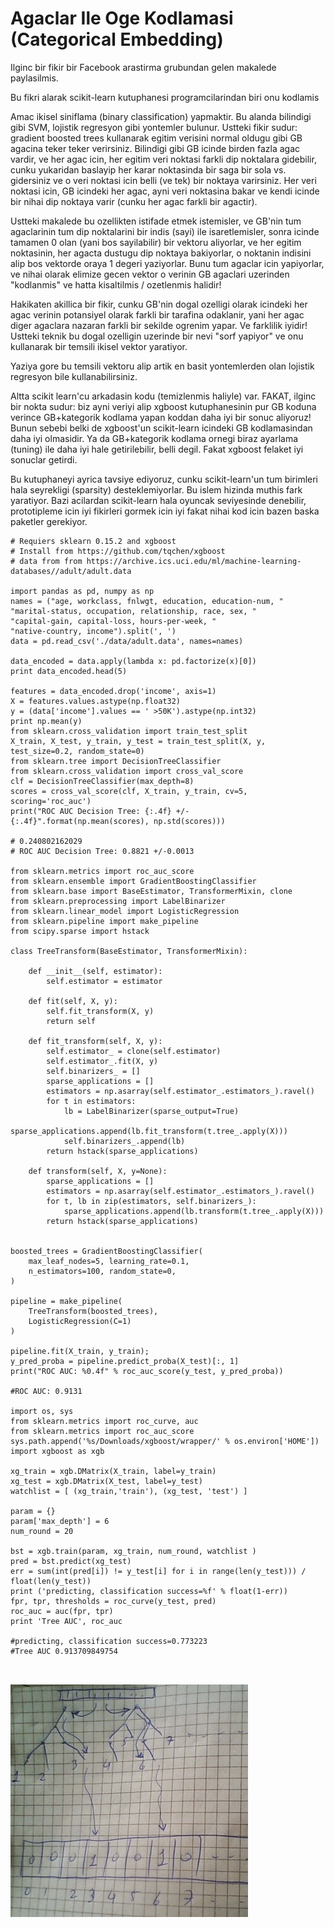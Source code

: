 # Agaclar Ile Oge Kodlamasi (Categorical Embedding)


Ilginc bir fikir bir Facebook arastirma grubundan gelen makalede paylasilmis.

Bu fikri alarak scikit-learn kutuphanesi programcilarindan biri onu kodlamis

Amac ikisel siniflama (binary classification) yapmaktir. Bu alanda bilindigi gibi SVM, lojistik regresyon gibi yontemler bulunur. Ustteki fikir sudur: gradient boosted trees kullanarak egitim verisini normal oldugu gibi GB agacina teker teker verirsiniz. Bilindigi gibi GB icinde birden fazla agac vardir, ve her agac icin, her  egitim veri noktasi farkli dip noktalara gidebilir, cunku yukaridan baslayip her karar noktasinda bir saga bir sola vs. gidersiniz ve o veri noktasi icin belli (ve tek) bir noktaya varirsiniz. Her veri noktasi icin, GB icindeki her agac, ayni veri noktasina bakar ve kendi icinde bir nihai dip noktaya varir (cunku her agac farkli bir agactir).

Ustteki makalede bu ozellikten istifade etmek istemisler, ve GB'nin tum agaclarinin tum  dip noktalarini bir indis (sayi) ile isaretlemisler, sonra icinde tamamen 0 olan (yani bos sayilabilir) bir  vektoru aliyorlar, ve her egitim noktasinin, her agacta dustugu dip noktaya bakiyorlar, o noktanin indisini alip bos vektorde oraya 1 degeri yaziyorlar. Bunu tum agaclar icin yapiyorlar, ve nihai olarak elimize gecen vektor o verinin GB agaclari uzerinden "kodlanmis" ve hatta kisaltilmis / ozetlenmis halidir!


Hakikaten akillica bir fikir, cunku GB'nin dogal ozelligi olarak icindeki her agac verinin potansiyel olarak farkli bir tarafina odaklanir, yani her agac diger agaclara nazaran farkli bir sekilde ogrenim yapar. Ve farklilik iyidir! Ustteki teknik bu dogal ozelligin uzerinde bir nevi "sorf yapiyor" ve onu kullanarak bir temsili ikisel vektor yaratiyor.

Yaziya gore bu temsili vektoru alip artik en basit yontemlerden olan lojistik regresyon bile kullanabilirsiniz. 

Altta scikit learn'cu arkadasin kodu (temizlenmis haliyle) var. FAKAT, ilginc bir nokta sudur: biz ayni veriyi alip xgboost kutuphanesinin pur GB koduna verince GB+kategorik kodlama yapan koddan daha iyi bir sonuc aliyoruz! Bunun sebebi belki de xgboost'un scikit-learn icindeki GB kodlamasindan daha iyi olmasidir. Ya da GB+kategorik kodlama ornegi biraz ayarlama (tuning) ile daha iyi hale getirilebilir, belli degil. Fakat xgboost felaket iyi sonuclar getirdi.

Bu kutuphaneyi ayrica tavsiye ediyoruz, cunku scikit-learn'un tum birimleri hala seyrekligi (sparsity) desteklemiyorlar. Bu islem hizinda muthis fark yaratiyor. Bazi acilardan scikit-learn hala oyuncak seviyesinde denebilir, prototipleme icin iyi fikirleri gormek icin iyi fakat nihai kod icin bazen baska paketler gerekiyor. 

```
# Requiers sklearn 0.15.2 and xgboost
# Install from https://github.com/tqchen/xgboost
# data from from https://archive.ics.uci.edu/ml/machine-learning-databases//adult/adult.data

import pandas as pd, numpy as np
names = ("age, workclass, fnlwgt, education, education-num, "
"marital-status, occupation, relationship, race, sex, "
"capital-gain, capital-loss, hours-per-week, "
"native-country, income").split(', ')
data = pd.read_csv('./data/adult.data', names=names)

data_encoded = data.apply(lambda x: pd.factorize(x)[0])
print data_encoded.head(5)

features = data_encoded.drop('income', axis=1)
X = features.values.astype(np.float32)
y = (data['income'].values == ' >50K').astype(np.int32)
print np.mean(y)
from sklearn.cross_validation import train_test_split
X_train, X_test, y_train, y_test = train_test_split(X, y, test_size=0.2, random_state=0)
from sklearn.tree import DecisionTreeClassifier
from sklearn.cross_validation import cross_val_score
clf = DecisionTreeClassifier(max_depth=8)
scores = cross_val_score(clf, X_train, y_train, cv=5, scoring='roc_auc')
print("ROC AUC Decision Tree: {:.4f} +/-{:.4f}".format(np.mean(scores), np.std(scores)))

# 0.240802162029
# ROC AUC Decision Tree: 0.8821 +/-0.0013

from sklearn.metrics import roc_auc_score
from sklearn.ensemble import GradientBoostingClassifier
from sklearn.base import BaseEstimator, TransformerMixin, clone
from sklearn.preprocessing import LabelBinarizer
from sklearn.linear_model import LogisticRegression
from sklearn.pipeline import make_pipeline
from scipy.sparse import hstack

class TreeTransform(BaseEstimator, TransformerMixin):

    def __init__(self, estimator):
        self.estimator = estimator
        
    def fit(self, X, y):
        self.fit_transform(X, y)
        return self

    def fit_transform(self, X, y):
        self.estimator_ = clone(self.estimator)
        self.estimator_.fit(X, y)
        self.binarizers_ = []
        sparse_applications = []
        estimators = np.asarray(self.estimator_.estimators_).ravel()
        for t in estimators:
            lb = LabelBinarizer(sparse_output=True)
            sparse_applications.append(lb.fit_transform(t.tree_.apply(X)))
            self.binarizers_.append(lb)
        return hstack(sparse_applications)
        
    def transform(self, X, y=None):
        sparse_applications = []
        estimators = np.asarray(self.estimator_.estimators_).ravel()
        for t, lb in zip(estimators, self.binarizers_):
            sparse_applications.append(lb.transform(t.tree_.apply(X)))
        return hstack(sparse_applications)


boosted_trees = GradientBoostingClassifier(
    max_leaf_nodes=5, learning_rate=0.1,
    n_estimators=100, random_state=0,
) 

pipeline = make_pipeline(
    TreeTransform(boosted_trees),
    LogisticRegression(C=1)
)

pipeline.fit(X_train, y_train);
y_pred_proba = pipeline.predict_proba(X_test)[:, 1]
print("ROC AUC: %0.4f" % roc_auc_score(y_test, y_pred_proba))

#ROC AUC: 0.9131

import os, sys
from sklearn.metrics import roc_curve, auc
from sklearn.metrics import roc_auc_score
sys.path.append('%s/Downloads/xgboost/wrapper/' % os.environ['HOME'])
import xgboost as xgb

xg_train = xgb.DMatrix(X_train, label=y_train)
xg_test = xgb.DMatrix(X_test, label=y_test)
watchlist = [ (xg_train,'train'), (xg_test, 'test') ]

param = {}
param['max_depth'] = 6
num_round = 20

bst = xgb.train(param, xg_train, num_round, watchlist )
pred = bst.predict(xg_test)
err = sum(int(pred[i]) != y_test[i] for i in range(len(y_test))) / float(len(y_test))
print ('predicting, classification success=%f' % float(1-err))
fpr, tpr, thresholds = roc_curve(y_test, pred)
roc_auc = auc(fpr, tpr)
print 'Tree AUC', roc_auc

#predicting, classification success=0.773223
#Tree AUC 0.913709849754 
 
 

```



![](my-pic-1.jpg)

